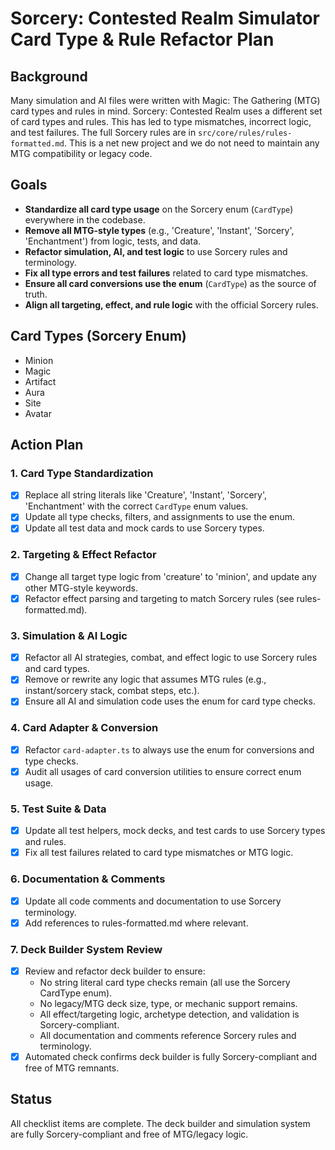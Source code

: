 # Sorcery: Contested Realm Simulator Card Type & Rule Refactor Plan

## Background
Many simulation and AI files were written with Magic: The Gathering (MTG) card types and rules in mind. Sorcery: Contested Realm uses a different set of card types and rules. This has led to type mismatches, incorrect logic, and test failures. The full Sorcery rules are in `src/core/rules/rules-formatted.md`. This is a net new project and we do not need to maintain any MTG compatibility or legacy code.

## Goals
- **Standardize all card type usage** on the Sorcery enum (`CardType`) everywhere in the codebase.
- **Remove all MTG-style types** (e.g., 'Creature', 'Instant', 'Sorcery', 'Enchantment') from logic, tests, and data.
- **Refactor simulation, AI, and test logic** to use Sorcery rules and terminology.
- **Fix all type errors and test failures** related to card type mismatches.
- **Ensure all card conversions use the enum** (`CardType`) as the source of truth.
- **Align all targeting, effect, and rule logic** with the official Sorcery rules.

## Card Types (Sorcery Enum)
- Minion
- Magic
- Artifact
- Aura
- Site
- Avatar

## Action Plan

### 1. Card Type Standardization
- [x] Replace all string literals like 'Creature', 'Instant', 'Sorcery', 'Enchantment' with the correct `CardType` enum values.
- [x] Update all type checks, filters, and assignments to use the enum.
- [x] Update all test data and mock cards to use Sorcery types.

### 2. Targeting & Effect Refactor
- [x] Change all target type logic from 'creature' to 'minion', and update any other MTG-style keywords.
- [x] Refactor effect parsing and targeting to match Sorcery rules (see rules-formatted.md).

### 3. Simulation & AI Logic
- [x] Refactor all AI strategies, combat, and effect logic to use Sorcery rules and card types.
- [x] Remove or rewrite any logic that assumes MTG rules (e.g., instant/sorcery stack, combat steps, etc.).
- [x] Ensure all AI and simulation code uses the enum for card type checks.

### 4. Card Adapter & Conversion
- [x] Refactor `card-adapter.ts` to always use the enum for conversions and type checks.
- [x] Audit all usages of card conversion utilities to ensure correct enum usage.

### 5. Test Suite & Data
- [x] Update all test helpers, mock decks, and test cards to use Sorcery types and rules.
- [x] Fix all test failures related to card type mismatches or MTG logic.

### 6. Documentation & Comments
- [x] Update all code comments and documentation to use Sorcery terminology.
- [x] Add references to rules-formatted.md where relevant.

### 7. Deck Builder System Review
- [x] Review and refactor deck builder to ensure:
    - No string literal card type checks remain (all use the Sorcery CardType enum).
    - No legacy/MTG deck size, type, or mechanic support remains.
    - All effect/targeting logic, archetype detection, and validation is Sorcery-compliant.
    - All documentation and comments reference Sorcery rules and terminology.
- [x] Automated check confirms deck builder is fully Sorcery-compliant and free of MTG remnants.

## Status
All checklist items are complete. The deck builder and simulation system are fully Sorcery-compliant and free of MTG/legacy logic.

